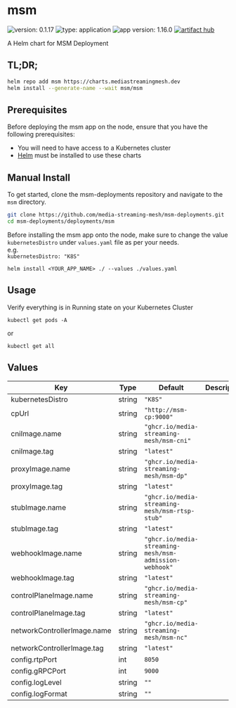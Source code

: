 # msm

![version: 0.1.17](https://img.shields.io/badge/version-0.1.17-informational?style=flat-square) ![type: application](https://img.shields.io/badge/type-application-informational?style=flat-square) ![app version: 1.16.0](https://img.shields.io/badge/app%20version-1.16.0-informational?style=flat-square)  [![artifact hub](https://img.shields.io/badge/artifact%20hub-msm-informational?style=flat-square)](https://artifacthub.io/packages/helm/media-streaming-mesh/msm)

A Helm chart for MSM Deployment

## TL;DR;

```bash
helm repo add msm https://charts.mediastreamingmesh.dev
helm install --generate-name --wait msm/msm
```

## Prerequisites

Before deploying the msm app on the node, ensure that you have the following prerequisites:

* You will need to have access to a Kubernetes cluster<br>
* [Helm](https://helm.sh) must be installed to use these charts<br>

## Manual Install

To get started, clone the msm-deployments repository and navigate to the ```msm``` directory.

```sh
git clone https://github.com/media-streaming-mesh/msm-deployments.git
cd msm-deployments/deployments/msm
```

Before installing the msm  app onto the node, make sure to change the value ```kubernetesDistro``` under ```values.yaml``` file as per your needs. <br>
e.g. <br>
```kubernetesDistro: "K8S"```

```helm install <YOUR_APP_NAME> ./ --values ./values.yaml```

## Usage
Verify everything is in Running state on your Kubernetes Cluster

```kubectl get pods -A```

or

```kubectl get all```

## Values

| Key | Type | Default | Description |
|-----|------|---------|-------------|
| kubernetesDistro | string | `"K8S"` |  |
| cpUrl | string | `"http://msm-cp:9000"` |  |
| cniImage.name | string | `"ghcr.io/media-streaming-mesh/msm-cni"` |  |
| cniImage.tag | string | `"latest"` |  |
| proxyImage.name | string | `"ghcr.io/media-streaming-mesh/msm-dp"` |  |
| proxyImage.tag | string | `"latest"` |  |
| stubImage.name | string | `"ghcr.io/media-streaming-mesh/msm-rtsp-stub"` |  |
| stubImage.tag | string | `"latest"` |  |
| webhookImage.name | string | `"ghcr.io/media-streaming-mesh/msm-admission-webhook"` |  |
| webhookImage.tag | string | `"latest"` |  |
| controlPlaneImage.name | string | `"ghcr.io/media-streaming-mesh/msm-cp"` |  |
| controlPlaneImage.tag | string | `"latest"` |  |
| networkControllerImage.name | string | `"ghcr.io/media-streaming-mesh/msm-nc"` |  |
| networkControllerImage.tag | string | `"latest"` |  |
| config.rtpPort | int | `8050` |  |
| config.gRPCPort | int | `9000` |  |
| config.logLevel | string | `""` |  |
| config.logFormat | string | `""` |  |
